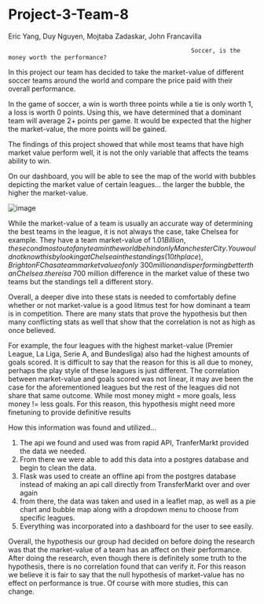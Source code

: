 # Project-3-Team-8 
Eric Yang,
Duy Nguyen,
Mojtaba Zadaskar,
John Francavilla

                                                        Soccer, is the money worth the performance?

In this project our team has decided to take the market-value of different soccer teams around the world and compare the price paid with their overall performance. 

In the game of soccer, a win is worth three points while a tie is only worth 1, a loss is worth 0 points. Using this, we have determined that a dominant team will average 2+ points per game. It would be expected that the higher the market-value, the more points will be gained. 

The findings of this project showed that while most teams that have high market value perform well, it is not the only variable that affects the teams ability to win. 

On our dashboard, you will be able to see the map of the world with bubbles depicting the market value of certain leagues... the larger the bubble, the higher the market-value. 

![image](https://user-images.githubusercontent.com/82785105/221626217-4a93ebc1-09f1-4d5f-a8b8-f5ac29f846bb.png)

While the market-value of a team is usually an accurate way of determining the best teams in the league, it is not always the case, take Chelsea for example. They have a team market-value of $1.01 Billion, the second most out of any team in the world behind only Manchester City. You would not know this by looking at Chelsea in the standings (10th place), Brighton FC has a team market value of only ~300 million and is performing better than Chelsea. there is a ~$700 million difference in the market value of these two teams but the standings tell a different story. 

Overall, a deeper dive into these stats is needed to comfortably define whether or not market-value is a good litmus test for how dominant a team is in competition. There are many stats that prove the hypothesis but then many conflicting stats as well that show that the correlation is not as high as once believed. 

For example, the four leagues with the highest market-value (Premier League, La Liga, Serie A, and Bundesliga) also had the highest amounts of goals scored. It is difficult to say that the reason for this is all due to money, perhaps the play style of these leagues is just different. The correlation between market-value and goals scored was not linear, it may ave been the case for the aforementioned leagues but the rest of the leagues did not share that same outcome. While most money might = more goals, less money != less goals. For this reason, this hypothesis might need more finetuning to provide definitive results  

How this information was found and utilized...
  1. The api we found and used was from rapid API, TranferMarkt provided the data we needed.
  2. From there we were able to add this data into a postgres database and begin to clean the data. 
  3. Flask was used to create an offline api from the postgres database instead of making an api call directly from TransferMarkt over and over again
  4. from there, the data was taken and used in a leaflet map, as well as a pie chart and bubble map along with a dropdown menu to choose from specific leagues. 
  5. Everything was incorporated into a dashboard for the user to see easily. 
  
Overall, the hypothesis our group had decided on before doing the research was that the market-value of a team has an affect on their performance. After doing the research, even though there is definitely some truth to the hypothesis, there is no correlation found that can verify it. For this reason we believe it is fair to say that the null hypothesis of market-value has no effect on performance is true. Of course with more studies, this can change.  
